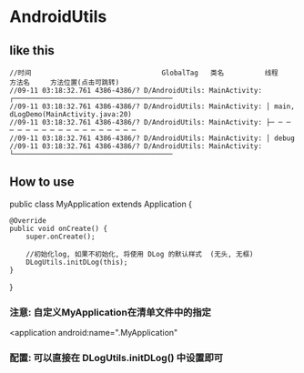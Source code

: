 # AndroidUtils

## like this


    //时间                                GlobalTag   类名          线程      方法名     方法位置(点击可跳转)
    //09-11 03:18:32.761 4386-4386/? D/AndroidUtils: MainActivity: ┌───────────────────────────────────────
    //09-11 03:18:32.761 4386-4386/? D/AndroidUtils: MainActivity: │ main, dLogDemo(MainActivity.java:20)
    //09-11 03:18:32.761 4386-4386/? D/AndroidUtils: MainActivity: ├─ ─ ─ ─ ─ ─ ─ ─ ─ ─ ─ ─ ─ ─ ─ ─ ─ ─ ─
    //09-11 03:18:32.761 4386-4386/? D/AndroidUtils: MainActivity: │ debug
    //09-11 03:18:32.761 4386-4386/? D/AndroidUtils: MainActivity: └───────────────────────────────────────



## How to use



public class MyApplication extends Application {

    @Override
    public void onCreate() {
        super.onCreate();

        //初始化log, 如果不初始化, 将使用 DLog 的默认样式  (无头, 无框)
        DLogUtils.initDLog(this);
    }
}

### 注意: 自定义MyApplication在清单文件中的指定


<application
        android:name=".MyApplication"
        
        
### 配置: 可以直接在 DLogUtils.initDLog() 中设置即可



